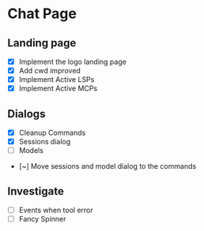 # Chat Page

## Landing page

- [x] Implement the logo landing page
- [x] Add cwd improved
- [x] Implement Active LSPs
- [x] Implement Active MCPs

## Dialogs

- [x] Cleanup Commands
- [x] Sessions dialog
- [ ] Models
- [~] Move sessions and model dialog to the commands

## Investigate

- [ ] Events when tool error
- [ ] Fancy Spinner
